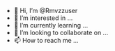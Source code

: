 - 👋 Hi, I’m @Rmvzzuser
- 👀 I’m interested in ...
- 🌱 I’m currently learning ...
- 💞️ I’m looking to collaborate on ...
- 📫 How to reach me ...

<!---
Rmvzzuser/Rmvzzuser is a ✨ special ✨ repository because its `README.md` (this file) appears on your GitHub profile.
You can click the Preview link to take a look at your changes.
--->
